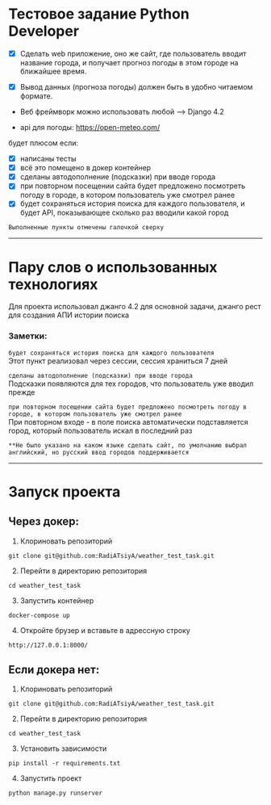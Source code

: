 # Тестовое задание Python **Developer**

- [x] Сделать web приложение, оно же сайт, где пользователь вводит название города, и получает прогноз погоды в этом городе на ближайшее время.

- [x] Вывод данных (прогноза погоды) должен быть в удобно читаемом формате. 


- Веб фреймворк можно использовать любой --> Django 4.2

- api для погоды: https://open-meteo.com/

будет плюсом если:

- [x] написаны тесты
- [x] всё это помещено в докер контейнер
- [x] сделаны автодополнение (подсказки) при вводе города
- [x] при повторном посещении сайта будет предложено посмотреть погоду в городе, в котором пользователь уже смотрел ранее
- [x] будет сохраняться история поиска для каждого пользователя, и будет API, показывающее сколько раз вводили какой город

`Выполненные пункты отмечены галочкой сверху`

-------------------------
# Пару слов о использованных технологиях

Для проекта использовал джанго 4.2 для основной задачи, джанго рест для создания АПИ истории поиска

### Заметки:

`будет сохраняться история поиска для каждого пользователя`
<br> Этот пункт реализовал через сессии, сессия храниться 7 дней

`сделаны автодополнение (подсказки) при вводе города`
<br> Подсказки появляются для тех городов, что пользователь уже вводил прежде

`при повторном посещении сайта будет предложено посмотреть погоду в городе, в котором пользователь уже смотрел ранее`
<br>При повторном входе - в поле поиска автоматически подставляется город, который пользователь искал в последний раз

`**Не было указано на каком языке сделать сайт, по умолчанию выбрал английский, но русский ввод городов поддерживается`

-------------------------
# Запуск проекта

## Через докер:
1. Клориновать репозиторий <br>
```
git clone git@github.com:RadiATsiyA/weather_test_task.git
```
2. Перейти в директорию репозитория <br>
```
cd weather_test_task
```
3. Запустить контейнер <br>
```
docker-compose up
```
4. Откройте брузер и вставьте в адрессную строку
```
http://127.0.0.1:8000/
```

## Если докера нет:
1. Клориновать репозиторий <br>
```
git clone git@github.com:RadiATsiyA/weather_test_task.git
```
2. Перейти в директорию репозитория <br>
```
cd weather_test_task
```
3. Установить зависимости <br>
```
pip install -r requirements.txt
```
4. Запустить проект <br>
```
python manage.py runserver
```

